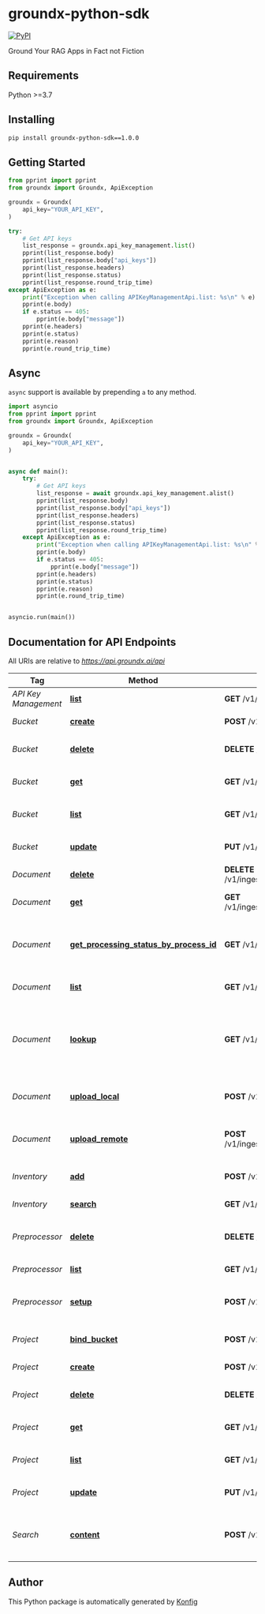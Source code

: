 # groundx-python-sdk

[![PyPI](https://img.shields.io/badge/PyPI-v1.0.0-blue)](https://pypi.org/project/groundx-python-sdk/1.0.0)

Ground Your RAG Apps in Fact not Fiction


## Requirements

Python >=3.7

## Installing

```sh
pip install groundx-python-sdk==1.0.0
```

## Getting Started

```python
from pprint import pprint
from groundx import Groundx, ApiException

groundx = Groundx(
    api_key="YOUR_API_KEY",
)

try:
    # Get API keys
    list_response = groundx.api_key_management.list()
    pprint(list_response.body)
    pprint(list_response.body["api_keys"])
    pprint(list_response.headers)
    pprint(list_response.status)
    pprint(list_response.round_trip_time)
except ApiException as e:
    print("Exception when calling APIKeyManagementApi.list: %s\n" % e)
    pprint(e.body)
    if e.status == 405:
        pprint(e.body["message"])
    pprint(e.headers)
    pprint(e.status)
    pprint(e.reason)
    pprint(e.round_trip_time)
```

## Async

`async` support is available by prepending `a` to any method.

```python
import asyncio
from pprint import pprint
from groundx import Groundx, ApiException

groundx = Groundx(
    api_key="YOUR_API_KEY",
)


async def main():
    try:
        # Get API keys
        list_response = await groundx.api_key_management.alist()
        pprint(list_response.body)
        pprint(list_response.body["api_keys"])
        pprint(list_response.headers)
        pprint(list_response.status)
        pprint(list_response.round_trip_time)
    except ApiException as e:
        print("Exception when calling APIKeyManagementApi.list: %s\n" % e)
        pprint(e.body)
        if e.status == 405:
            pprint(e.body["message"])
        pprint(e.headers)
        pprint(e.status)
        pprint(e.reason)
        pprint(e.round_trip_time)


asyncio.run(main())
```


## Documentation for API Endpoints

All URIs are relative to *https://api.groundx.ai/api*

Tag | Method | HTTP request | Description
------------ | ------------- | ------------- | -------------
*API Key Management* | [**list**](docs/apis/tags/APIKeyManagementApi.md#list) | **GET** /v1/apikey | Get API keys
*Bucket* | [**create**](docs/apis/tags/BucketApi.md#create) | **POST** /v1/bucket | Create a bucket
*Bucket* | [**delete**](docs/apis/tags/BucketApi.md#delete) | **DELETE** /v1/bucket/{bucketId} | Delete an existing bucket
*Bucket* | [**get**](docs/apis/tags/BucketApi.md#get) | **GET** /v1/bucket/{bucketId} | Look up an existing bucket
*Bucket* | [**list**](docs/apis/tags/BucketApi.md#list) | **GET** /v1/bucket | Look up existing buckets
*Bucket* | [**update**](docs/apis/tags/BucketApi.md#update) | **PUT** /v1/bucket/{bucketId} | Update an existing bucket
*Document* | [**delete**](docs/apis/tags/DocumentApi.md#delete) | **DELETE** /v1/ingest/document/{documentId} | Delete documents
*Document* | [**get**](docs/apis/tags/DocumentApi.md#get) | **GET** /v1/ingest/document/{documentId} | Look up an existing document
*Document* | [**get_processing_status_by_process_id**](docs/apis/tags/DocumentApi.md#get_processing_status_by_process_id) | **GET** /v1/ingest/{processId} | Look up document processing status by processId
*Document* | [**list**](docs/apis/tags/DocumentApi.md#list) | **GET** /v1/ingest/documents | Look up all existing documents
*Document* | [**lookup**](docs/apis/tags/DocumentApi.md#lookup) | **GET** /v1/ingest/documents/{id} | Look up existing documents by processId, bucketId, or projectId
*Document* | [**upload_local**](docs/apis/tags/DocumentApi.md#upload_local) | **POST** /v1/ingest/documents/local | Upload local documents to GroundX
*Document* | [**upload_remote**](docs/apis/tags/DocumentApi.md#upload_remote) | **POST** /v1/ingest/documents/remote | Upload hosted documents to GroundX
*Inventory* | [**add**](docs/apis/tags/InventoryApi.md#add) | **POST** /v1/inventory | adds an inventory item
*Inventory* | [**search**](docs/apis/tags/InventoryApi.md#search) | **GET** /v1/inventory | searches inventory
*Preprocessor* | [**delete**](docs/apis/tags/PreprocessorApi.md#delete) | **DELETE** /v1/preprocess | Delete Custom Pre-Processor
*Preprocessor* | [**list**](docs/apis/tags/PreprocessorApi.md#list) | **GET** /v1/preprocess | Query pre-processors
*Preprocessor* | [**setup**](docs/apis/tags/PreprocessorApi.md#setup) | **POST** /v1/preprocess | Setup Custom Pre-Processor
*Project* | [**bind_bucket**](docs/apis/tags/ProjectApi.md#bind_bucket) | **POST** /v1/project/{projectId} | Bound project and bucket
*Project* | [**create**](docs/apis/tags/ProjectApi.md#create) | **POST** /v1/project | Create a project
*Project* | [**delete**](docs/apis/tags/ProjectApi.md#delete) | **DELETE** /v1/project/{projectId} | Delete an existing project
*Project* | [**get**](docs/apis/tags/ProjectApi.md#get) | **GET** /v1/project/{projectId} | Look up an existing project
*Project* | [**list**](docs/apis/tags/ProjectApi.md#list) | **GET** /v1/project | Look up existing projects
*Project* | [**update**](docs/apis/tags/ProjectApi.md#update) | **PUT** /v1/project/{projectId} | Update an existing project
*Search* | [**content**](docs/apis/tags/SearchApi.md#content) | **POST** /v1/search/{projectId} | Perform a search query of your content


## Author
This Python package is automatically generated by [Konfig](https://konfigthis.com)
